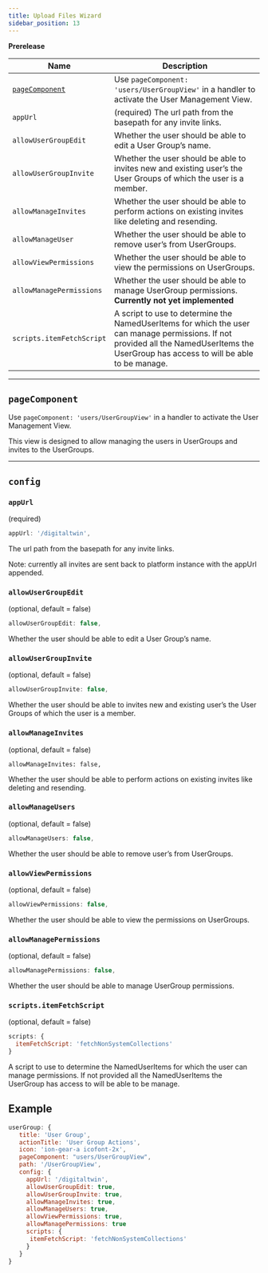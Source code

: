 ```yaml
---
title: Upload Files Wizard
sidebar_position: 13
---
```

**Prerelease**

|**Name**|**Description**|
|---|---|
|[`pageComponent`](#pageComponent)|Use `pageComponent: 'users/UserGroupView'` in a handler to activate the User Management View.|
|`appUrl`|(required) The url path from the basepath for any invite links.|
|`allowUserGroupEdit`|Whether the user should be able to edit a User Group’s name.|
|`allowUserGroupInvite`|Whether the user should be able to invites new and existing user’s the User Groups of which the user is a member.|
|`allowManageInvites`|Whether the user should be able to perform actions on existing invites like deleting and resending.|
|`allowManageUser`|Whether the user should be able to remove user’s from UserGroups.|
|`allowViewPermissions`|Whether the user should be able to view the permissions on UserGroups.|
|`allowManagePermissions`|Whether the user should be able to manage UserGroup permissions. **Currently not yet implemented**|
|`scripts.itemFetchScript`|A script to use to determine the NamedUserItems for which the user can manage permissions. If not provided all the NamedUserItems the UserGroup has access to will be able to be manage.|

---

## `pageComponent`

Use `pageComponent: 'users/UserGroupView'` in a handler to activate the User Management View.

This view is designed to allow managing the users in UserGroups and invites to the UserGroups.

---

## `config`

### `appUrl`

(required)

```jsx
appUrl: '/digitaltwin',
```

The url path from the basepath for any invite links.

Note: currently all invites are sent back to platform instance with the appUrl appended.

### `allowUserGroupEdit`

(optional, default = false) 

```jsx
allowUserGroupEdit: false,
```

Whether the user should be able to edit a User Group’s name.

### `allowUserGroupInvite`

(optional, default = false) 

```jsx
allowUserGroupInvite: false,
```

Whether the user should be able to invites new and existing user’s the User Groups of which the user is a member.

### `allowManageInvites`

(optional, default = false) 

```
allowManageInvites: false,
```

Whether the user should be able to perform actions on existing invites like deleting and resending.

### `allowManageUsers`

(optional, default = false) 

```jsx
allowManageUsers: false,
```

Whether the user should be able to remove user’s from UserGroups.

### `allowViewPermissions`

(optional, default = false) 

```jsx
allowViewPermissions: false,
```

Whether the user should be able to view the permissions on UserGroups.

### `allowManagePermissions`

(optional, default = false) 

```jsx
allowManagePermissions: false,
```

Whether the user should be able to manage UserGroup permissions.

### `scripts.itemFetchScript`

(optional, default = false) 

```jsx
scripts: {
  itemFetchScript: 'fetchNonSystemCollections'
}
```

A script to use to determine the NamedUserItems for which the user can manage permissions. If not provided all the NamedUserItems the UserGroup has access to will be able to be manage.

## Example

```jsx
userGroup: {
   title: 'User Group',
   actionTitle: 'User Group Actions',
   icon: 'ion-gear-a icofont-2x',
   pageComponent: "users/UserGroupView",
   path: '/UserGroupView',
   config: {
     appUrl: '/digitaltwin',
     allowUserGroupEdit: true,
     allowUserGroupInvite: true,
     allowManageInvites: true,
     allowManageUsers: true,
     allowViewPermissions: true,
     allowManagePermissions: true
     scripts: {
      itemFetchScript: 'fetchNonSystemCollections'
     }
   }
}
```
